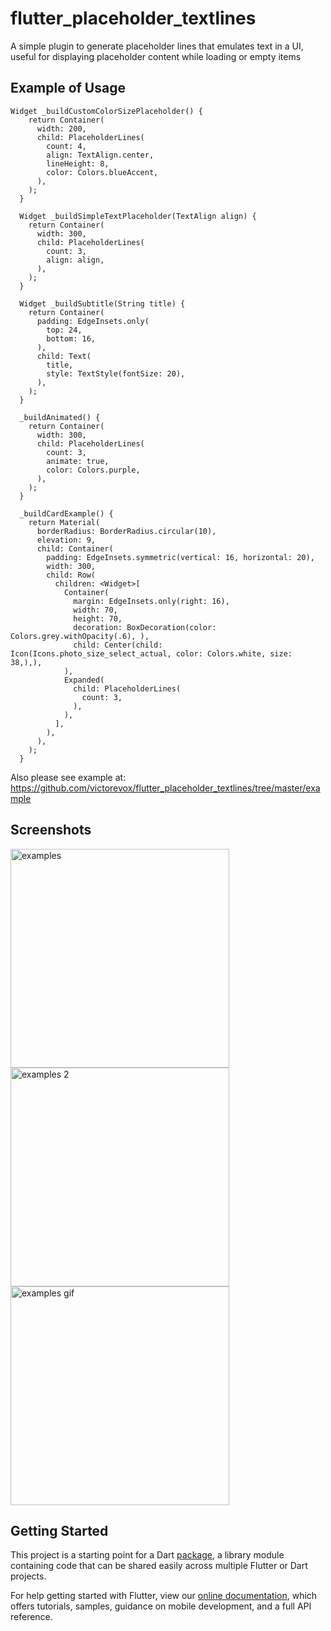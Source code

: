 # flutter_placeholder_textlines

A simple plugin to generate placeholder lines that emulates text in a UI, useful for displaying placeholder content while loading or empty items

## Example of Usage

```
Widget _buildCustomColorSizePlaceholder() {
    return Container(
      width: 200,
      child: PlaceholderLines(
        count: 4,
        align: TextAlign.center,
        lineHeight: 8,
        color: Colors.blueAccent,
      ),
    );
  }

  Widget _buildSimpleTextPlaceholder(TextAlign align) {
    return Container(
      width: 300,
      child: PlaceholderLines(
        count: 3,
        align: align,
      ),
    );
  }

  Widget _buildSubtitle(String title) {
    return Container(
      padding: EdgeInsets.only(
        top: 24,
        bottom: 16,
      ),
      child: Text(
        title,
        style: TextStyle(fontSize: 20),
      ),
    );
  }

  _buildAnimated() {
    return Container(
      width: 300,
      child: PlaceholderLines(
        count: 3,
        animate: true,
        color: Colors.purple,
      ),
    );
  }

  _buildCardExample() {
    return Material(
      borderRadius: BorderRadius.circular(10),
      elevation: 9,
      child: Container(
        padding: EdgeInsets.symmetric(vertical: 16, horizontal: 20),
        width: 300,
        child: Row(
          children: <Widget>[
            Container(
              margin: EdgeInsets.only(right: 16),
              width: 70,
              height: 70,
              decoration: BoxDecoration(color: Colors.grey.withOpacity(.6), ),
              child: Center(child: Icon(Icons.photo_size_select_actual, color: Colors.white, size: 38,),),
            ),
            Expanded(
              child: PlaceholderLines(
                count: 3,
              ),
            ),
          ],
        ),
      ),
    );
  }
  ```

  Also please see example at: https://github.com/victorevox/flutter_placeholder_textlines/tree/master/example


  ## Screenshots

  <img src="https://raw.githubusercontent.com/victorevox/flutter_placeholder_textlines/master/example/Screenshot_1.png" align = "left" height = "350" alt="examples">

  <img src="https://raw.githubusercontent.com/victorevox/flutter_placeholder_textlines/master/example/Screenshot_1.png" align = "left" height = "350" alt="examples 2">

  <img src="https://raw.githubusercontent.com/victorevox/flutter_placeholder_textlines/master/example/example.gif" height = "350" alt="examples gif">


  ## Getting Started

This project is a starting point for a Dart
[package](https://flutter.dev/developing-packages/),
a library module containing code that can be shared easily across
multiple Flutter or Dart projects.

For help getting started with Flutter, view our 
[online documentation](https://flutter.dev/docs), which offers tutorials, 
samples, guidance on mobile development, and a full API reference.